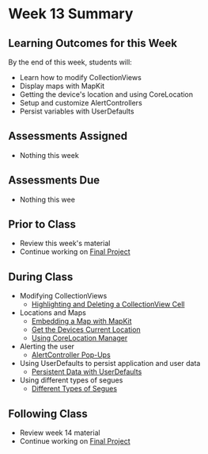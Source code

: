 # Week 13 Summary

## Learning Outcomes for this Week

By the end of this week, students will:

- Learn how to modify CollectionViews
- Display maps with MapKit
- Getting the device's location and using CoreLocation
- Setup and customize AlertControllers
- Persist variables with UserDefaults

## Assessments Assigned

- Nothing this week

## Assessments Due

- Nothing this wee

## Prior to Class

- Review this week's material
- Continue working on [Final Project](/assessments/projects/final.md)

## During Class

- Modifying CollectionViews
    - [Highlighting and Deleting a CollectionView Cell](./delete-collection-cells.md)
- Locations and Maps
    - [Embedding a Map with MapKit](./embedding-mapkit.md)
    - [Get the Devices Current Location](./current-location.md)
    - [Using CoreLocation Manager](./core-location-manager.md)
- Alerting the user
    - [AlertController Pop-Ups](./alert-controller.md)
- Using UserDefaults to persist application and user data
    - [Persistent Data with UserDefaults](./persistent-data.md)
- Using different types of segues
    - [Different Types of Segues](./segue-types.md)

## Following Class

- Review week 14 material
- Continue working on [Final Project](/assessments/projects/final.md)
